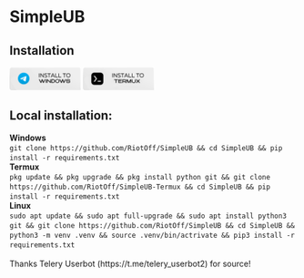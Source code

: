 # SimpleUB

<h2>Installation</h2>
<a href="https://t.me/simpleub_adds/5"><img src="https://raw.githubusercontent.com/RiotOff/SimpleUB/refs/heads/main/167272288-85f00779-4b98-47da-8d0d-ea2c63710b979.png" height="40"></a>
<a href="https://t.me/simpleub_adds/8"><img src="https://raw.githubusercontent.com/RiotOff/SimpleUB/refs/heads/main/167272288-185f00779-4b98-47da-8d0d-ea2c63710b979.png" height="40"></a>

<h2>Local installation:</h2>
<b>Windows</b>
<br>
<code>git clone https://github.com/RiotOff/SimpleUB && cd SimpleUB && pip install -r requirements.txt</code>
<br>
<b>Termux</b>
<br>
<code>pkg update && pkg upgrade && pkg install python git && git clone https://github.com/RiotOff/SimpleUB-Termux && cd SimpleUB && pip install -r requirements.txt</code>
<br>
<b>Linux</b>
<br>
<code>sudo apt update && sudo apt full-upgrade && sudo apt install python3 git && git clone https://github.com/RiotOff/SimpleUB && cd SimpleUB && python3 -m venv .venv && source .venv/bin/actrivate && pip3 install -r requirements.txt</code>
<br>
<br>
Thanks Telery Userbot (https://t.me/telery_userbot2) for source!
